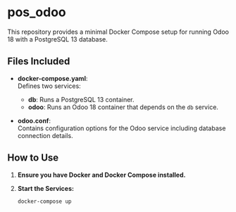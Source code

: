 # pos_odoo

This repository provides a minimal Docker Compose setup for running Odoo 18 with a PostgreSQL 13 database.

## Files Included

- **docker-compose.yaml**:  
  Defines two services:
  - **db**: Runs a PostgreSQL 13 container.
  - **odoo**: Runs an Odoo 18 container that depends on the `db` service.

- **odoo.conf**:  
  Contains configuration options for the Odoo service including database connection details.

## How to Use

1. **Ensure you have Docker and Docker Compose installed.**

2. **Start the Services:**
   ```bash
   docker-compose up

